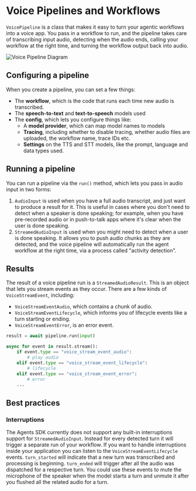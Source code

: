 # Voice Pipelines and Workflows

`VoicePipeline` is a class that makes it easy to turn your agentic workflows into a voice app. You pass in a workflow to run, and the pipeline takes care of transcribing input audio, detecting when the audio ends, calling your workflow at the right time, and turning the workflow output back into audio.

![Voice Pipeline Diagram](https://openai.github.io/openai-agents-python/_images/voice-pipeline.png)

## Configuring a pipeline

When you create a pipeline, you can set a few things:

*   The **workflow**, which is the code that runs each time new audio is transcribed.
*   The **speech-to-text** and **text-to-speech** models used
*   The **config**, which lets you configure things like:
    *   A **model provider**, which can map model names to models
    *   **Tracing**, including whether to disable tracing, whether audio files are uploaded, the workflow name, trace IDs etc.
    *   **Settings** on the TTS and STT models, like the prompt, language and data types used.

## Running a pipeline

You can run a pipeline via the `run()` method, which lets you pass in audio input in two forms:

1.  `AudioInput` is used when you have a full audio transcript, and just want to produce a result for it. This is useful in cases where you don't need to detect when a speaker is done speaking; for example, when you have pre-recorded audio or in push-to-talk apps where it's clear when the user is done speaking.
2.  `StreamedAudioInput` is used when you might need to detect when a user is done speaking. It allows you to push audio chunks as they are detected, and the voice pipeline will automatically run the agent workflow at the right time, via a process called "activity detection".

## Results

The result of a voice pipeline run is a `StreamedAudioResult`. This is an object that lets you stream events as they occur. There are a few kinds of `VoiceStreamEvent`, including:

*   `VoiceStreamEventAudio`, which contains a chunk of audio.
*   `VoiceStreamEventLifecycle`, which informs you of lifecycle events like a turn starting or ending.
*   `VoiceStreamEventError`, is an error event.

```python
result = await pipeline.run(input)

async for event in result.stream():
    if event.type == "voice_stream_event_audio":
        # play audio
    elif event.type == "voice_stream_event_lifecycle":
        # lifecycle
    elif event.type == "voice_stream_event_error":
        # error
    ...
```

## Best practices

### Interruptions

The Agents SDK currently does not support any built-in interruptions support for `StreamedAudioInput`. Instead for every detected turn it will trigger a separate run of your workflow. If you want to handle interruptions inside your application you can listen to the `VoiceStreamEventLifecycle` events. `turn_started` will indicate that a new turn was transcribed and processing is beginning. `turn_ended` will trigger after all the audio was dispatched for a respective turn. You could use these events to mute the microphone of the speaker when the model starts a turn and unmute it after you flushed all the related audio for a turn. 